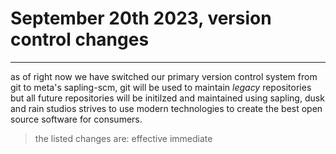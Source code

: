# September 20th 2023, version control changes
---
as of right now we have switched our primary version control system from git to meta's sapling-scm,
git will be used to maintain *legacy* repositories but all future repositories will be initilzed and maintained using sapling, dusk and rain studios strives to use modern technologies to create the best open source software for consumers.

> the listed changes are: effective immediate
